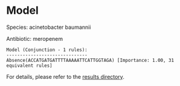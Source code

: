 
# Model

Species: acinetobacter baumannii

Antibiotic: meropenem

```
Model (Conjunction - 1 rules):
------------------------------
Absence(ACCATGATGATTTTAAAAATTCATTGGTAGA) [Importance: 1.00, 31 equivalent rules]

```

For details, please refer to the [results directory](../../../../../results/scm_b/acinetobacter+baumannii/meropenem/repeat_2/).

